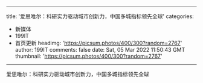 
---
title: '爱思唯尔：科研实力驱动城市创新力，中国多城指标领先全球'
categories: 
 - 新媒体
 - 199IT
 - 首页更新
headimg: 'https://picsum.photos/400/300?random=2767'
author: 199IT
comments: false
date: Sat, 05 Mar 2022 11:50:43 GMT
thumbnail: 'https://picsum.photos/400/300?random=2767'
---

<div>   
爱思唯尔：科研实力驱动城市创新力，中国多城指标领先全球  
</div>
            